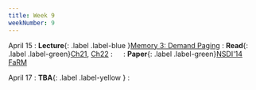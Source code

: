 ```yaml
---
title: Week 9
weekNumber: 9
---
```


April 15
: **Lecture**{: .label .label-blue }[Memory 3: Demand Paging](/sp25/assets/slides/lec16_memory3.pdf)
    : **Read**{: .label .label-green}[Ch21](https://pages.cs.wisc.edu/~remzi/OSTEP/vm-beyondphys.pdf), [Ch22](https://pages.cs.wisc.edu/~remzi/OSTEP/vm-beyondphys-policy.pdf)
: &emsp;
    : **Paper**{: .label .label-green}[NSDI'14 FaRM](https://www.usenix.org/conference/nsdi14/technical-sessions/dragojevi%C4%87)

April 17
: **TBA**{: .label .label-yellow }
    : &emsp;
